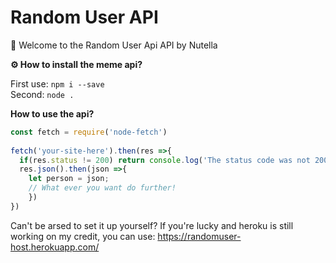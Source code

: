 # Random User API

👋 Welcome to the Random User Api API by Nutella


**⚙ How to install the meme api?**

First use: 
```npm i --save```
<br>Second: ```node .```



**How to use the api?**

```js
const fetch = require('node-fetch')
    
fetch('your-site-here').then(res =>{
  if(res.status != 200) return console.log('The status code was not 200, there is probably a problem...')
  res.json().then(json =>{
    let person = json;
    // What ever you want do further! 
    })
})
```

Can't be arsed to set it up yourself? If you're lucky and heroku is still working on my credit, you can use: https://randomuser-host.herokuapp.com/
